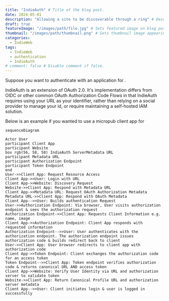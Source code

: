 ```yaml
---
title: "IndieAuth" # Title of the blog post.
date: 2024-05-01
description: "Allowing a site to be discoverable through a ring" # Description used for search engine.
draft: true
featureImage: "/images/path/file.jpg" # Sets featured image on blog post.
thumbnail: "/images/path/thumbnail.png" # Sets thumbnail image appearing inside card on homepage.
categories:
  - IndieWeb
tags:
  - IndieWeb
  - authentication
  - IndieAuth
# comment: false # Disable comment if false.
---
```


Suppose you want to authenticate with an application for <insert examples here>. 

IndieAuth is an extension of OAuth 2.0. It's implementation differs from OIDC or other common OAuth Authorization Code Flows in that IndieAuth requires using your URL as your identifier, rather than relying on a social provider to manage your id, or require maintaining a self-hosted IAM solution. 

Below is an example if you wanted to use a micropub client app for <insert reasons>

```mermaid
sequenceDiagram

Actor User
participant Client App
participant Website
box rgb(56, 58, 58) IndieAuth ServerMetadata URL
participant Metadata URL
participant Authorization Endpoint
participant Token Endpoint 
end
User->>Client App: Request Resource Access
Client App->>User: Login with URL
Client App->>Website: Discovery Request
Website->>Client App: Respond with Metadata URL
Client App->>Metadata URL: Request OAuth Authorization Metadata
Metadata URL->>Client App: Respond with OAuth Metadata
Client App-->>User: Builds authentication Request 
User->>Authorization Endpoint: Via browser, User visits authorization endpoint & sees the authorization request
Authorization Endpoint->>Client App: Requests Client Information e.g. name, image
Client App->>Authorization Endpoint: Client App responds with requested information
Authorization Endpoint-->>User: User authenticates with the authorization endpoint. The authorization endpoint issues authorization code & builds redirect back to client
User->>Client App: User browser redirects to client app with authorization code
Client App->>Token Endpoint: Client exchanges the authorization code for an access token
Token Endpoint-->>Client App: Token endpoint verifies authorization code & returns canonical URL AND access token
Client App->>Website: Verify User Identity via URL and authorization server to validate token
Website->>Client App: Return Canonical Profile URL and authorization server metadata
Client App-->>User: Client initiates login & user is logged in successfully
```

